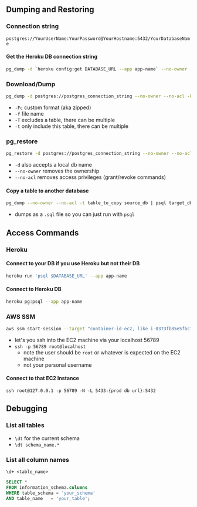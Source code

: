 ## Dumping and Restoring

### Connection string
`postgres://YourUserName:YourPassword@YourHostname:5432/YourDatabaseName`

#### Get the Heroku DB connection string

```bash
pg_dump -d `heroku config:get DATABASE_URL --app app-name` --no-owner --no-acl -Fc -f dump_name.dump
```

### Download/Dump

```bash
pg_dump -d postgres://postgres_connection_string --no-owner --no-acl -Fc -f dump_name.dump
```

* `-Fc` custom format (aka zipped)
* `-f` file name
* `-T` excludes a table, there can be multiple
* `-t` only include this table, there can be multiple

### pg_restore
```bash
pg_restore -d postgres://postgres_connection_string --no-owner --no-acl dump_name.dump
```

* `-d` also accepts a local db name
* `--no-owner` removes the ownership
* `--no-acl` removes access privileges (grant/revoke commands)


#### Copy a table to another database
```bash
pg_dump --no-owner --no-acl -t table_to_copy source_db | psql target_db
```
* dumps as a `.sql` file so you can just run with `psql`

## Access Commands

### Heroku 
#### Connect to your DB if you use Heroku but not their DB

```bash
heroku run 'psql $DATABASE_URL' --app app-name
```

#### Connect to Heroku DB

```bash
heroku pg:psql --app app-name
```

### AWS SSM

```bash
aws ssm start-session --target "container-id-ec2, like i-0373fb85e5fbc7d8e" --document-name AWS-StartPortForwardingSession --parameters '{"portNumber":["22"],"localPortNumber":["56789"]}'
```
* let's you ssh into the EC2 machine via your localhost 56789
* `ssh -p 56789 root@localhost`
    * note the user should be `root` or whatever is expected on the EC2 machine
    * not your personal username
#### Connect to that EC2 Instance


`ssh root@127.0.0.1 -p 56789 -N -L 5433:{prod db url}:5432`


## Debugging

### List all tables

* `\dt` for the current schema
* `\dt schema_name.*`

### List all column names
`\d+ <table_name>`

```sql
SELECT *
FROM information_schema.columns
WHERE table_schema = 'your_schema'
AND table_name   = 'your_table';
```

